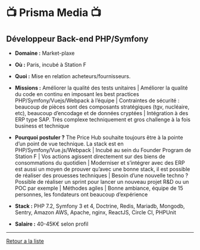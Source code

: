 # 📺 Prisma Media 📺

## Développeur Back-end PHP/Symfony

- **Domaine :** Market-plaxe

- **Où :** Paris, incubé à Station F

- **Quoi :** Mise en relation acheteurs/fournisseurs.

- **Missions :** Améliorer la qualité des tests unitaires | Améliorer la qualité du code en continu en imposant les best practices PHP/Symfony/Vuejs/Webpack à l’équipe | Contraintes de sécurité : beaucoup de pièces sont des composants stratégiques (tgv, nucléaire, etc), beaucoup d’encodage et de données cryptées | Intégration à des ERP type SAP. Très complexe techniquement et gros challenge à la fois business et technique

- **Pourquoi postuler ?** The Price Hub souhaite toujours être à la pointe d’un point de vue technique. La stack est en PHP/Symfony/Vue.js/Webpack |
Incubé au sein du Founder Program de Station F | Vos actions agissent directement sur des biens de consommations du quotidien | Moderniser et s’intégrer avec des ERP est aussi un moyen de prouver qu’avec une bonne stack, il est possible de réaliser des prouesses techniques | Besoin d’une nouvelle techno ? Possible de réaliser un sprint pour lancer un nouveau projet R&D ou un POC par exemple | Méthodes agiles | Bonne ambiance, équipe de 15 personnes, les fondateurs ont beaucoup d’expérience

- **Stack :** PHP 7.2, Symfony 3 et 4, Doctrine, Redis, Mariadb, Mongodb, Sentry, Amazon AWS, Apache, nginx, ReactJS, Circle CI, PHPUnit

- **Salaire :** 40-45K€ selon profil

----
[Retour a la liste](#file-00readme-md)
